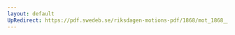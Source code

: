 ```yaml
---
layout: default
UpRedirect: https://pdf.swedeb.se/riksdagen-motions-pdf/1868/mot_1868__fk__00074/mot_1868__fk__00074_003.pdf
---
```

